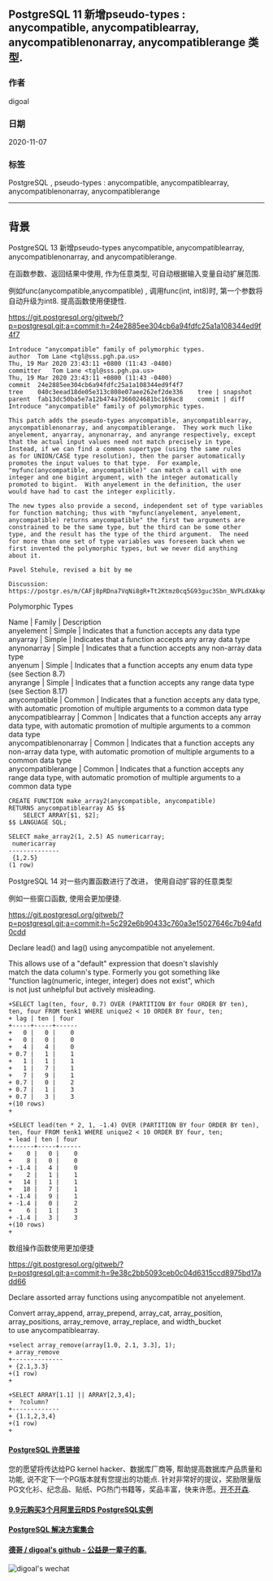 ## PostgreSQL 11 新增pseudo-types : anycompatible, anycompatiblearray, anycompatiblenonarray, anycompatiblerange 类型.     
    
### 作者    
digoal    
    
### 日期    
2020-11-07    
    
### 标签    
PostgreSQL , pseudo-types : anycompatible, anycompatiblearray, anycompatiblenonarray, anycompatiblerange     
    
----    
    
## 背景    
PostgreSQL 13 新增pseudo-types anycompatible, anycompatiblearray, anycompatiblenonarray, and anycompatiblerange.     
    
在函数参数、返回结果中使用, 作为任意类型, 可自动根据输入变量自动扩展范围.     
    
例如func(anycompatible,anycompatible) , 调用func(int, int8)时, 第一个参数将自动升级为int8. 提高函数使用便捷性.     
    
https://git.postgresql.org/gitweb/?p=postgresql.git;a=commit;h=24e2885ee304cb6a94fdfc25a1a108344ed9f4f7    
    
```    
Introduce "anycompatible" family of polymorphic types.    
author	Tom Lane <tgl@sss.pgh.pa.us>	    
Thu, 19 Mar 2020 23:43:11 +0800 (11:43 -0400)    
committer	Tom Lane <tgl@sss.pgh.pa.us>	    
Thu, 19 Mar 2020 23:43:11 +0800 (11:43 -0400)    
commit	24e2885ee304cb6a94fdfc25a1a108344ed9f4f7    
tree	040c3eead18de05e313c808e07aee262ef2de336	tree | snapshot    
parent	fab13dc50ba5e7a12b474a7366024681bc169ac8	commit | diff    
Introduce "anycompatible" family of polymorphic types.    
    
This patch adds the pseudo-types anycompatible, anycompatiblearray,    
anycompatiblenonarray, and anycompatiblerange.  They work much like    
anyelement, anyarray, anynonarray, and anyrange respectively, except    
that the actual input values need not match precisely in type.    
Instead, if we can find a common supertype (using the same rules    
as for UNION/CASE type resolution), then the parser automatically    
promotes the input values to that type.  For example,    
"myfunc(anycompatible, anycompatible)" can match a call with one    
integer and one bigint argument, with the integer automatically    
promoted to bigint.  With anyelement in the definition, the user    
would have had to cast the integer explicitly.    
    
The new types also provide a second, independent set of type variables    
for function matching; thus with "myfunc(anyelement, anyelement,    
anycompatible) returns anycompatible" the first two arguments are    
constrained to be the same type, but the third can be some other    
type, and the result has the type of the third argument.  The need    
for more than one set of type variables was foreseen back when we    
first invented the polymorphic types, but we never did anything    
about it.    
    
Pavel Stehule, revised a bit by me    
    
Discussion: https://postgr.es/m/CAFj8pRDna7VqNi8gR+Tt2Ktmz0cq5G93guc3Sbn_NVPLdXAkqA@mail.gmail.com    
```    
    
Polymorphic Types    
    
Name	| Family	| Description    
anyelement	| Simple	| Indicates that a function accepts any data type    
anyarray	| Simple	| Indicates that a function accepts any array data type    
anynonarray	| Simple	| Indicates that a function accepts any non-array data type    
anyenum	| Simple	| Indicates that a function accepts any enum data type (see Section 8.7)    
anyrange	| Simple	| Indicates that a function accepts any range data type (see Section 8.17)    
anycompatible	| Common	| Indicates that a function accepts any data type, with automatic promotion of multiple arguments to a common data type    
anycompatiblearray	| Common	| Indicates that a function accepts any array data type, with automatic promotion of multiple arguments to a common data type    
anycompatiblenonarray	| Common	| Indicates that a function accepts any non-array data type, with automatic promotion of multiple arguments to a common data type    
anycompatiblerange	| Common	| Indicates that a function accepts any range data type, with automatic promotion of multiple arguments to a common data type    
    
    
```    
CREATE FUNCTION make_array2(anycompatible, anycompatible)    
RETURNS anycompatiblearray AS $$    
    SELECT ARRAY[$1, $2];    
$$ LANGUAGE SQL;    
    
SELECT make_array2(1, 2.5) AS numericarray;    
 numericarray    
--------------    
 {1,2.5}    
(1 row)    
```    
  
PostgreSQL 14 对一些内置函数进行了改进， 使用自动扩容的任意类型   
  
例如一些窗口函数, 使用会更加便捷.     
    
https://git.postgresql.org/gitweb/?p=postgresql.git;a=commit;h=5c292e6b90433c760a3e15027646c7b94afd0cdd    
    
Declare lead() and lag() using anycompatible not anyelement.    
    
This allows use of a "default" expression that doesn't slavishly    
match the data column's type.  Formerly you got something like    
"function lag(numeric, integer, integer) does not exist", which    
is not just unhelpful but actively misleading.    
  
```
+SELECT lag(ten, four, 0.7) OVER (PARTITION BY four ORDER BY ten), ten, four FROM tenk1 WHERE unique2 < 10 ORDER BY four, ten;
+ lag | ten | four 
+-----+-----+------
+   0 |   0 |    0
+   0 |   0 |    0
+   4 |   4 |    0
+ 0.7 |   1 |    1
+   1 |   1 |    1
+   1 |   7 |    1
+   7 |   9 |    1
+ 0.7 |   0 |    2
+ 0.7 |   1 |    3
+ 0.7 |   3 |    3
+(10 rows)
+

+SELECT lead(ten * 2, 1, -1.4) OVER (PARTITION BY four ORDER BY ten), ten, four FROM tenk1 WHERE unique2 < 10 ORDER BY four, ten;
+ lead | ten | four 
+------+-----+------
+    0 |   0 |    0
+    8 |   0 |    0
+ -1.4 |   4 |    0
+    2 |   1 |    1
+   14 |   1 |    1
+   18 |   7 |    1
+ -1.4 |   9 |    1
+ -1.4 |   0 |    2
+    6 |   1 |    3
+ -1.4 |   3 |    3
+(10 rows)
+
```
    
数组操作函数使用更加便捷    
    
https://git.postgresql.org/gitweb/?p=postgresql.git;a=commit;h=9e38c2bb5093ceb0c04d6315ccd8975bd17add66    
    
Declare assorted array functions using anycompatible not anyelement.    
    
Convert array_append, array_prepend, array_cat, array_position,    
array_positions, array_remove, array_replace, and width_bucket    
to use anycompatiblearray.    
  
```
+select array_remove(array[1.0, 2.1, 3.3], 1);
+ array_remove 
+--------------
+ {2.1,3.3}
+(1 row)
+

+SELECT ARRAY[1.1] || ARRAY[2,3,4];
+  ?column?   
+-------------
+ {1.1,2,3,4}
+(1 row)
+
```
  
    
  
#### [PostgreSQL 许愿链接](https://github.com/digoal/blog/issues/76 "269ac3d1c492e938c0191101c7238216")
您的愿望将传达给PG kernel hacker、数据库厂商等, 帮助提高数据库产品质量和功能, 说不定下一个PG版本就有您提出的功能点. 针对非常好的提议，奖励限量版PG文化衫、纪念品、贴纸、PG热门书籍等，奖品丰富，快来许愿。[开不开森](https://github.com/digoal/blog/issues/76 "269ac3d1c492e938c0191101c7238216").  
  
  
#### [9.9元购买3个月阿里云RDS PostgreSQL实例](https://www.aliyun.com/database/postgresqlactivity "57258f76c37864c6e6d23383d05714ea")
  
  
#### [PostgreSQL 解决方案集合](https://yq.aliyun.com/topic/118 "40cff096e9ed7122c512b35d8561d9c8")
  
  
#### [德哥 / digoal's github - 公益是一辈子的事.](https://github.com/digoal/blog/blob/master/README.md "22709685feb7cab07d30f30387f0a9ae")
  
  
![digoal's wechat](../pic/digoal_weixin.jpg "f7ad92eeba24523fd47a6e1a0e691b59")
  
